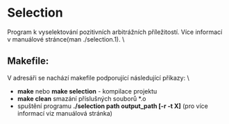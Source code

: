 # Selection
Program k vyselektování pozitivních arbitrážních příležitostí. Více informací v manuálové stránce(man ./selection.1). \

## Makefile:
V adresáři se nachází makefile podporující následující příkazy: \
 - **make** nebo **make selection** - kompilace projektu 
 - **make clean** smazání příslušných souborů *.o
 - spuštění programu **./selection path output_path [-r -t X]** (pro více informací viz manuálová stránka)